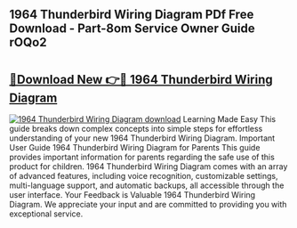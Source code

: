 ## 1964 Thunderbird Wiring Diagram PDf Free Download - Part-8om Service Owner Guide rOQo2

# <h2><a href="http://dfmdova.blite.top/?on=1964+Thunderbird+Wiring+Diagram">🔗Download New 👉🔴 1964 Thunderbird Wiring Diagram</a></h2>

[![1964 Thunderbird Wiring Diagram download](https://i.imgur.com/lujVjoI.png)](http://dfmdova.blite.top/?on=1964+Thunderbird+Wiring+Diagram)
Learning Made Easy This guide breaks down complex concepts into simple steps for effortless understanding of your new 1964 Thunderbird Wiring Diagram. Important User Guide 1964 Thunderbird Wiring Diagram for Parents This guide provides important information for parents regarding the safe use of this product for children. 1964 Thunderbird Wiring Diagram comes with an array of advanced features, including voice recognition, customizable settings, multi-language support, and automatic backups, all accessible through the user interface. Your Feedback is Valuable 1964 Thunderbird Wiring Diagram. We appreciate your input and are committed to providing you with exceptional service.
